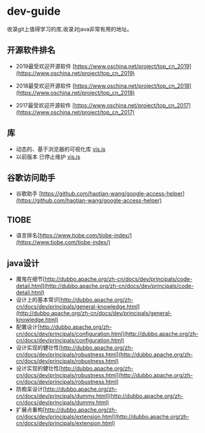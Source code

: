 # dev-guide
收录git上值得学习的库,收录对java非常有用的地址。




开源软件排名
-----------------------------------

- 2019最受欢迎开源软件 [https://www.oschina.net/project/top_cn_2019](https://www.oschina.net/project/top_cn_2019)

- 2018最受欢迎开源软件 [https://www.oschina.net/project/top_cn_2018](https://www.oschina.net/project/top_cn_2018)

- 2017最受欢迎开源软件 [https://www.oschina.net/project/top_cn_2017](https://www.oschina.net/project/top_cn_2017)


库
-----------------------------------

- 动态的、基于浏览器的可视化库 [vis.js](https://github.com/visjs)
- 以前版本 已停止维护 [vis.js](https://github.com/almende/vis)


谷歌访问助手
-----------------------------------

- 谷歌助手 [https://github.com/haotian-wang/google-access-helper](https://github.com/haotian-wang/google-access-helper)

TIOBE
-----------------------------------

- 语言排名[https://www.tiobe.com/tiobe-index/](https://www.tiobe.com/tiobe-index/)


java设计
-----------------------------------

- 魔鬼在细节[http://dubbo.apache.org/zh-cn/docs/dev/principals/code-detail.html](http://dubbo.apache.org/zh-cn/docs/dev/principals/code-detail.html)
- 设计上的基本常识[http://dubbo.apache.org/zh-cn/docs/dev/principals/general-knowledge.html](http://dubbo.apache.org/zh-cn/docs/dev/principals/general-knowledge.html)
- 配置设计[http://dubbo.apache.org/zh-cn/docs/dev/principals/configuration.html](http://dubbo.apache.org/zh-cn/docs/dev/principals/configuration.html)
- 设计实现的健壮性[http://dubbo.apache.org/zh-cn/docs/dev/principals/robustness.html](http://dubbo.apache.org/zh-cn/docs/dev/principals/robustness.html)
- 设计实现的健壮性[http://dubbo.apache.org/zh-cn/docs/dev/principals/robustness.html](http://dubbo.apache.org/zh-cn/docs/dev/principals/robustness.html)
- 防痴呆设计[http://dubbo.apache.org/zh-cn/docs/dev/principals/dummy.html](http://dubbo.apache.org/zh-cn/docs/dev/principals/dummy.html)
- 扩展点重构[http://dubbo.apache.org/zh-cn/docs/dev/principals/extension.html](http://dubbo.apache.org/zh-cn/docs/dev/principals/extension.html)
